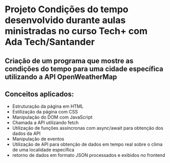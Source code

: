 # Projeto Condições do tempo desenvolvido durante aulas ministradas no curso Tech+ com Ada Tech/Santander

## Criação de um programa que mostre as condições do tempo para uma cidade específica utilizando a API OpenWeatherMap

## Conceitos aplicados:
- Estruturação da página em HTML
- Estilização da página com CSS
- Manipulação do DOM com JavaScript
- Chamada a API utilizando fetch
- Utilização de funções assíncronas com async/await para obtenção dos dados da API
- Manipulação de eventos
- Utilização de API para obtenção de dados em tempo real sobre o clima de uma localidade específica
- retorno de dados em formato JSON processados e exibidos no frontend
